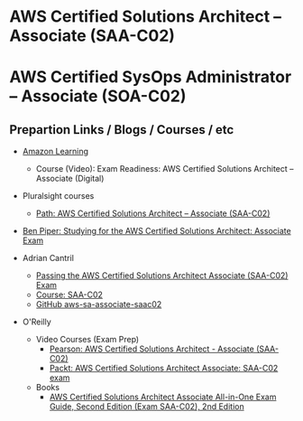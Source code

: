 # AWS Certified Solutions Architect – Associate (SAA-C02)

# AWS Certified SysOps Administrator – Associate (SOA-C02)

## Prepartion Links / Blogs / Courses / etc

* [Amazon Learning](https://www.aws.training/)
  * Course (Video): Exam Readiness: AWS Certified Solutions Architect – Associate (Digital)

* Pluralsight courses
  * [Path: AWS Certified Solutions Architect – Associate (SAA-C02)](https://www.pluralsight.com/paths/aws-certified-solutions-architect-associate)

* [Ben Piper: Studying for the AWS Certified Solutions Architect: Associate Exam](https://benpiper.com/post/2021/2021-01-08-studying-for-the-aws-certified-solutions-architect-associate-exam-saa-c02/)

* Adrian Cantril
  * [Passing the AWS Certified Solutions Architect Associate (SAA-C02) Exam](https://cantrill.io/2020/05/24/Passing-the-AWS-certified-solutions-architect-associate-saa-c02-certification.html)
  * [Course: SAA-C02](https://learn.cantrill.io/p/aws-certified-solutions-architect-associate-saa-c02)
  * [GitHub aws-sa-associate-saac02](https://github.com/acantril/aws-sa-associate-saac02/)

* O'Reilly
  * Video Courses (Exam Prep)
    * [Pearson: AWS Certified Solutions Architect - Associate (SAA-C02)](https://learning.oreilly.com/videos/aws-certified-solutions/9780136721246/)
    * [Packt: AWS Certified Solutions Architect Associate: SAA-C02 exam](https://learning.oreilly.com/videos/aws-certified-solutions/9781801075060/)
  * Books
    * [AWS Certified Solutions Architect Associate All-in-One Exam Guide, Second Edition (Exam SAA-C02), 2nd Edition](https://learning.oreilly.com/library/view/aws-certified-solutions/9781260470192/)


